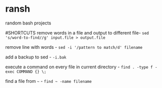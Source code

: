 # ransh
random bash projects

#SHORTCUTS
remove words in a file and output to different file- `sed 's/word-to-find//g' input.file > output.file`    

remove line with words - `sed -i '/pattern to match/d' filename ` 

add a backup to sed - `-i.bak`    

execute a command on every file in current directory - `find . -type f -exec COMMAND {} \;`    
  
find a file from `~` - `find ~ -name filename`  



 
